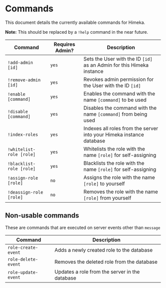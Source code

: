# Commands

This document details the currently available commands for Himeka.

**Note:** This should be replaced by a `!help` command in the near future.

| Command                  | Requires Admin? | Description                                                           |
| ------------------------ | --------------- | --------------------------------------------------------------------- |
| `!add-admin [id]`        | `yes`           | Sets the User with the ID `[id]` as an Admin for this Himeka instance |
| `!remove-admin [id]`     | `yes`           | Revokes admin permission for the User with the ID `[id]`              |
| `!enable [command]`      | `yes`           | Enables the command with the name `[command]` to be used              |
| `!disable [command]`     | `yes`           | Disables the command with the name `[command]` from being used        |
| `!index-roles`           | `yes`           | Indexes all roles from the server into your Himeka instance database  |
| `!whitelist-role [role]` | `yes`           | Whitelists the role with the name `[role]` for self-assigning         |
| `!blacklist-role [role]` | `yes`           | Blacklists the role with the name `[role]` for self-assigning         |
| `!assign-role [role]`    | `no`            | Assigns the role with the name `[role]` to yourself                   |
| `!deassign-role [role]`  | `no`            | Removes the role with the name `[role]` from yourself                 |

## Non-usable commands

These are commands that are executed on server events other than `message`

| Command             | Description                                    |
| ------------------- | ---------------------------------------------- |
| `role-create-event` | Adds a newly created role to the database      |
| `role-delete-event` | Removes the deleted role from the database     |
| `role-update-event` | Updates a role from the server in the database |
